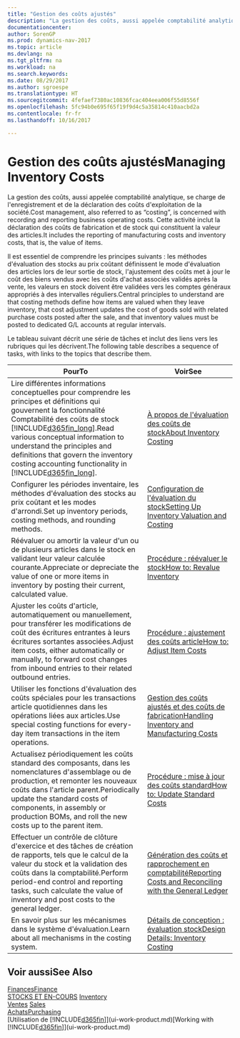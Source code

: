 ```yaml
---
title: "Gestion des coûts ajustés"
description: "La gestion des coûts, aussi appelée comptabilité analytique, se charge de l'enregistrement et de la déclaration des coûts d'exploitation de la société. Cette activité inclut la déclaration des coûts de fabrication et de stock qui constituent la valeur des articles."
documentationcenter: 
author: SorenGP
ms.prod: dynamics-nav-2017
ms.topic: article
ms.devlang: na
ms.tgt_pltfrm: na
ms.workload: na
ms.search.keywords: 
ms.date: 08/29/2017
ms.author: sgroespe
ms.translationtype: HT
ms.sourcegitcommit: 4fefaef7380ac10836fcac404eea006f55d8556f
ms.openlocfilehash: 5fc94b0e695f65f19f9d4c5a35814c410aacbd2a
ms.contentlocale: fr-fr
ms.lasthandoff: 10/16/2017

---
```

# <a name="managing-inventory-costs"></a><span data-ttu-id="e60ae-104">Gestion des coûts ajustés</span><span class="sxs-lookup"><span data-stu-id="e60ae-104">Managing Inventory Costs</span></span>
<span data-ttu-id="e60ae-105">La gestion des coûts, aussi appelée comptabilité analytique, se charge de l'enregistrement et de la déclaration des coûts d'exploitation de la société.</span><span class="sxs-lookup"><span data-stu-id="e60ae-105">Cost management, also referred to as “costing”, is concerned with recording and reporting business operating costs.</span></span> <span data-ttu-id="e60ae-106">Cette activité inclut la déclaration des coûts de fabrication et de stock qui constituent la valeur des articles.</span><span class="sxs-lookup"><span data-stu-id="e60ae-106">It includes the reporting of manufacturing costs and inventory costs, that is, the value of items.</span></span>   

<span data-ttu-id="e60ae-107">Il est essentiel de comprendre les principes suivants : les méthodes d'évaluation des stocks au prix coûtant définissent le mode d'évaluation des articles lors de leur sortie de stock, l'ajustement des coûts met à jour le coût des biens vendus avec les coûts d'achat associés validés après la vente, les valeurs en stock doivent être validées vers les comptes généraux appropriés à des intervalles réguliers.</span><span class="sxs-lookup"><span data-stu-id="e60ae-107">Central principles to understand are that costing methods define how items are valued when they leave inventory, that cost adjustment updates the cost of goods sold with related purchase costs posted after the sale, and that inventory values must be posted to dedicated G/L accounts at regular intervals.</span></span>

<span data-ttu-id="e60ae-108">Le tableau suivant décrit une série de tâches et inclut des liens vers les rubriques qui les décrivent.</span><span class="sxs-lookup"><span data-stu-id="e60ae-108">The following table describes a sequence of tasks, with links to the topics that describe them.</span></span>

|<span data-ttu-id="e60ae-109">**Pour**</span><span class="sxs-lookup"><span data-stu-id="e60ae-109">**To**</span></span>|<span data-ttu-id="e60ae-110">**Voir**</span><span class="sxs-lookup"><span data-stu-id="e60ae-110">**See**</span></span>|  
|------------|-------------|  
|<span data-ttu-id="e60ae-111">Lire différentes informations conceptuelles pour comprendre les principes et définitions qui gouvernent la fonctionnalité Comptabilité des coûts de stock [!INCLUDE[d365fin_long](includes/d365fin_long_md.md)].</span><span class="sxs-lookup"><span data-stu-id="e60ae-111">Read various conceptual information to understand the principles and definitions that govern the inventory costing accounting functionality in [!INCLUDE[d365fin_long](includes/d365fin_long_md.md)].</span></span>|[<span data-ttu-id="e60ae-112">À propos de l'évaluation des coûts de stock</span><span class="sxs-lookup"><span data-stu-id="e60ae-112">About Inventory Costing</span></span>](finance-learn-about-costing.md)|  
|<span data-ttu-id="e60ae-113">Configurer les périodes inventaire, les méthodes d'évaluation des stocks au prix coûtant et les modes d'arrondi.</span><span class="sxs-lookup"><span data-stu-id="e60ae-113">Set up inventory periods, costing methods, and rounding methods.</span></span>|[<span data-ttu-id="e60ae-114">Configuration de l'évaluation du stock</span><span class="sxs-lookup"><span data-stu-id="e60ae-114">Setting Up Inventory Valuation and Costing</span></span>](finance-set-up-inventory-valuation-and-costing.md)|
|<span data-ttu-id="e60ae-115">Réévaluer ou amortir la valeur d'un ou de plusieurs articles dans le stock en validant leur valeur calculée courante.</span><span class="sxs-lookup"><span data-stu-id="e60ae-115">Appreciate or depreciate the value of one or more items in inventory by posting their current, calculated value.</span></span>|[<span data-ttu-id="e60ae-116">Procédure : réévaluer le stock</span><span class="sxs-lookup"><span data-stu-id="e60ae-116">How to: Revalue Inventory</span></span>](inventory-how-revalue-inventory.md)|
|<span data-ttu-id="e60ae-117">Ajuster les coûts d'article, automatiquement ou manuellement, pour transférer les modifications de coût des écritures entrantes à leurs écritures sortantes associées.</span><span class="sxs-lookup"><span data-stu-id="e60ae-117">Adjust item costs, either automatically or manually, to forward cost changes from inbound entries to their related outbound entries.</span></span>|[<span data-ttu-id="e60ae-118">Procédure : ajustement des coûts article</span><span class="sxs-lookup"><span data-stu-id="e60ae-118">How to: Adjust Item Costs</span></span>](inventory-how-adjust-item-costs.md)|
|<span data-ttu-id="e60ae-119">Utiliser les fonctions d'évaluation des coûts spéciales pour les transactions article quotidiennes dans les opérations liées aux articles.</span><span class="sxs-lookup"><span data-stu-id="e60ae-119">Use special costing functions for every-day item transactions in the item operations.</span></span>|[<span data-ttu-id="e60ae-120">Gestion des coûts ajustés et des coûts de fabrication</span><span class="sxs-lookup"><span data-stu-id="e60ae-120">Handling Inventory and Manufacturing Costs</span></span>](finance-handle-inventory-and-manufacturing-costs.md)|  
|<span data-ttu-id="e60ae-121">Actualisez périodiquement les coûts standard des composants, dans les nomenclatures d'assemblage ou de production, et remonter les nouveaux coûts dans l'article parent.</span><span class="sxs-lookup"><span data-stu-id="e60ae-121">Periodically update the standard costs of components, in assembly or production BOMs, and roll the new costs up to the parent item.</span></span>|[<span data-ttu-id="e60ae-122">Procédure : mise à jour des coûts standard</span><span class="sxs-lookup"><span data-stu-id="e60ae-122">How to: Update Standard Costs</span></span>](finance-how-to-update-standard-costs.md)|
|<span data-ttu-id="e60ae-123">Effectuer un contrôle de clôture d'exercice et des tâches de création de rapports, tels que le calcul de la valeur du stock et la validation des coûts dans la comptabilité.</span><span class="sxs-lookup"><span data-stu-id="e60ae-123">Perform period-end control and reporting tasks, such calculate the value of inventory and post costs to the general ledger.</span></span>|[<span data-ttu-id="e60ae-124">Génération des coûts et rapprochement en comptabilité</span><span class="sxs-lookup"><span data-stu-id="e60ae-124">Reporting Costs and Reconciling with the General Ledger</span></span>](finance-report-costs-and-reconcile-with-the-general-ledger.md)|  
|<span data-ttu-id="e60ae-125">En savoir plus sur les mécanismes dans le système d'évaluation.</span><span class="sxs-lookup"><span data-stu-id="e60ae-125">Learn about all mechanisms in the costing system.</span></span>|[<span data-ttu-id="e60ae-126">Détails de conception : évaluation stock</span><span class="sxs-lookup"><span data-stu-id="e60ae-126">Design Details: Inventory Costing</span></span>](design-details-inventory-costing.md)|  

## <a name="see-also"></a><span data-ttu-id="e60ae-127">Voir aussi</span><span class="sxs-lookup"><span data-stu-id="e60ae-127">See Also</span></span>  
 [<span data-ttu-id="e60ae-128">Finances</span><span class="sxs-lookup"><span data-stu-id="e60ae-128">Finance</span></span>](finance.md)  
 <span data-ttu-id="e60ae-129">[STOCKS ET EN-COURS](inventory-manage-inventory.md) </span><span class="sxs-lookup"><span data-stu-id="e60ae-129">[Inventory](inventory-manage-inventory.md) </span></span>  
 <span data-ttu-id="e60ae-130">[Ventes](sales-manage-sales.md) </span><span class="sxs-lookup"><span data-stu-id="e60ae-130">[Sales](sales-manage-sales.md) </span></span>  
 [<span data-ttu-id="e60ae-131">Achats</span><span class="sxs-lookup"><span data-stu-id="e60ae-131">Purchasing</span></span>](purchasing-manage-purchasing.md)  
 <span data-ttu-id="e60ae-132">[Utilisation de [!INCLUDE[d365fin](includes/d365fin_md.md)]](ui-work-product.md)</span><span class="sxs-lookup"><span data-stu-id="e60ae-132">[Working with [!INCLUDE[d365fin](includes/d365fin_md.md)]](ui-work-product.md)</span></span>

